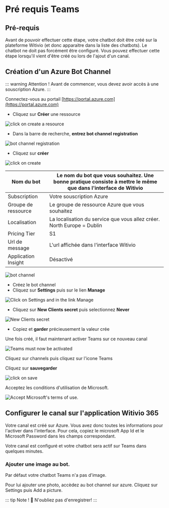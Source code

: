# Pré requis Teams

## Pré-requis

Avant de pouvoir effectuer cette étape, votre chatbot doit être créé sur la plateforme Witivio (et donc apparaitre dans la liste des chatbots). Le chatbot ne doit pas forcément être configuré. Vous pouvez effectuer cette étape lorsqu'il vient d'être créé ou lors de l'ajout d'un canal.

## Création d'un Azure Bot Channel

::: warning Attention !
Avant de commencer, vous devez avoir accès à une souscription Azure.
:::

Connectez-vous au portail [https://portal.azure.com](https://portal.azure.com)

* Cliquez sur **Créer** une ressource

<div class="image_center">
  <img :src="$withBase('/assets/img/fr/creation_chatbot/prerequisite1.png')" alt="click on create a resource">
</div>


* Dans la barre de recherche, **entrez bot channel registration**

<div class="image_center">
  <img :src="$withBase('/assets/img/fr/creation_chatbot/prerequisite2.png')" alt="bot channel registration">
</div>


* Cliquez sur **créer**

<div class="image_center">
  <img :src="$withBase('/assets/img/fr/creation_chatbot/prerequisite3.png')" alt="click on create">
</div>

| Nom du bot        | Le nom du bot que vous souhaitez. Une bonne pratique consiste à mettre le même que dans l'interface de Witivio |
|---------------------|-------------------------------------------------------------------------------------------|
| Subscription        | Votre souscription Azure                                                                   |
| Groupe de ressource    | Le groupe de ressource Azure que vous souhaitez                                                       |
| Localisation            | La localisation du service que vous allez créer. North Europe = Dublin              |
| Pricing Tier        | S1                                                                                        |
| Url de message        | L'url affichée dans l'interface Witivio                                                |
| Application Insight | Désactivé                                                                                  |

<div class="image_center">
  <img :src="$withBase('/assets/img/fr/creation_chatbot/prerequisite4.png')" alt="bot channel">
</div>


* Créez le bot channel
* Cliquez sur **Settings** puis sur le lien **Manage**

<div class="image_center">
  <img :src="$withBase('/assets/img/fr/creation_chatbot/prerequisite5.png')" alt="Click on Settings and in the link Manage">
</div>


* Cliquez sur **New Clients secret** puis selectionnez **Never**

<div class="image_center">
  <img :src="$withBase('/assets/img/fr/creation_chatbot/prerequisite6.png')" alt="New Clients secret">
</div>


* Copiez et **garder** précieusement la valeur crée

Une fois créé, il faut maintenant activer Teams sur ce nouveau canal

<div class="image_center">
  <img :src="$withBase('/assets/img/fr/creation_chatbot/prerequisite7.png')" alt="Teams must now be activated">
</div>


Cliquez sur channels puis cliquez sur l'icone Teams

Cliquez sur **sauvegarder**

<div class="image_center">
  <img :src="$withBase('/assets/img/fr/creation_chatbot/prerequisite8.png')" alt="click on save">
</div>


Acceptez les conditions d'utilisation de Microsoft.

<div class="image_center">
  <img :src="$withBase('/assets/img/fr/creation_chatbot/prerequisite9.png')" alt="Accept Microsoft's terms of use.">
</div>


## Configurer le canal sur l'application Witivio 365

Votre canal est créé sur Azure. Vous avez donc toutes les informations pour l'activer dans l'interface. Pour cela, copiez le microsoft App Id et le Microsoft Password dans les champs correspondant.

Votre canal est configuré et votre chatbot sera actif sur Teams dans quelques minutes.

### Ajouter une image au bot.

Par défaut votre chatbot Teams n'a pas d'image.

Pour lui ajouter une photo, accèdez au bot channel sur azure. Cliquez sur Settings puis Add a picture.


::: tip Note !
💾 N'oubliez pas d'enregistrer!
:::

